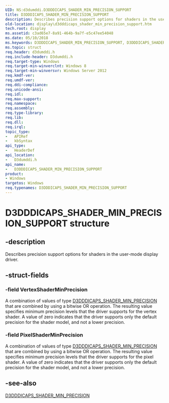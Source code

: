 ```yaml
---
UID: NS:d3dumddi.D3DDDICAPS_SHADER_MIN_PRECISION_SUPPORT
title: D3DDDICAPS_SHADER_MIN_PRECISION_SUPPORT
description: Describes precision support options for shaders in the user-mode display driver.
old-location: display\d3dddicaps_shader_min_precision_support.htm
tech.root: display
ms.assetid: c3ad65e7-8a91-464b-9a7f-e5c47ee54048
ms.date: 05/10/2018
ms.keywords: D3DDDICAPS_SHADER_MIN_PRECISION_SUPPORT, D3DDDICAPS_SHADER_MIN_PRECISION_SUPPORT structure [Display Devices], d3dumddi/D3DDDICAPS_SHADER_MIN_PRECISION_SUPPORT, display.d3dddicaps_shader_min_precision_support
ms.topic: struct
req.header: d3dumddi.h
req.include-header: D3dumddi.h
req.target-type: Windows
req.target-min-winverclnt: Windows 8
req.target-min-winversvr: Windows Server 2012
req.kmdf-ver: 
req.umdf-ver: 
req.ddi-compliance: 
req.unicode-ansi: 
req.idl: 
req.max-support: 
req.namespace: 
req.assembly: 
req.type-library: 
req.lib: 
req.dll: 
req.irql: 
topic_type:
-	APIRef
-	kbSyntax
api_type:
-	HeaderDef
api_location:
-	D3dumddi.h
api_name:
-	D3DDDICAPS_SHADER_MIN_PRECISION_SUPPORT
product:
- Windows
targetos: Windows
req.typenames: D3DDDICAPS_SHADER_MIN_PRECISION_SUPPORT
---
```


# D3DDDICAPS_SHADER_MIN_PRECISION_SUPPORT structure


## -description


Describes precision support options for shaders in the user-mode display driver.


## -struct-fields




### -field VertexShaderMinPrecision

A combination of values of type <a href="https://msdn.microsoft.com/library/windows/hardware/hh451152">D3DDDICAPS_SHADER_MIN_PRECISION</a> that are combined by using a bitwise OR operation. The resulting value specifies minimum precision levels that the driver supports for the vertex shader. A value of zero indicates that the driver supports only the default precision for the shader model, and not a lower precision.


### -field PixelShaderMinPrecision

A combination of values of type <a href="https://msdn.microsoft.com/library/windows/hardware/hh451152">D3DDDICAPS_SHADER_MIN_PRECISION</a> that are combined by using a bitwise OR operation. The resulting value specifies minimum precision levels that the driver supports for the pixel shader. A value of zero indicates that the driver supports only the default precision for the shader model, and not a lower precision.


## -see-also




<a href="https://msdn.microsoft.com/library/windows/hardware/hh451152">D3DDDICAPS_SHADER_MIN_PRECISION</a>
 

 

